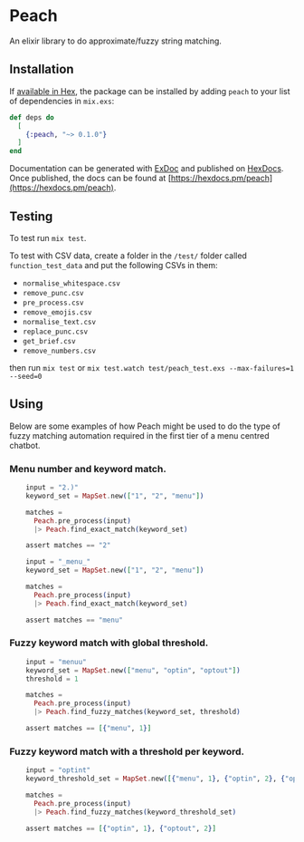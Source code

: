 # Peach

An elixir library to do approximate/fuzzy string matching.

## Installation

If [available in Hex](https://hex.pm/docs/publish), the package can be installed
by adding `peach` to your list of dependencies in `mix.exs`:

```elixir
def deps do
  [
    {:peach, "~> 0.1.0"}
  ]
end
```

Documentation can be generated with [ExDoc](https://github.com/elixir-lang/ex_doc)
and published on [HexDocs](https://hexdocs.pm). Once published, the docs can
be found at [https://hexdocs.pm/peach](https://hexdocs.pm/peach).

## Testing

To test run `mix test`.

To test with CSV data, create a folder in the `/test/` folder called `function_test_data` and put the following CSVs in them:

* `normalise_whitespace.csv`
* `remove_punc.csv`
* `pre_process.csv`
* `remove_emojis.csv`
* `normalise_text.csv`
* `replace_punc.csv`
* `get_brief.csv`
* `remove_numbers.csv`

then run `mix test`
or `mix test.watch test/peach_test.exs --max-failures=1 --seed=0`

## Using

Below are some examples of how Peach might be used to do the type of fuzzy matching automation required in the first tier of a menu centred chatbot.

### Menu number and keyword match.

```elixir
    input = "2.)"
    keyword_set = MapSet.new(["1", "2", "menu"])

    matches =
      Peach.pre_process(input)
      |> Peach.find_exact_match(keyword_set)

    assert matches == "2"
```

```elixir
    input = "_menu_"
    keyword_set = MapSet.new(["1", "2", "menu"])

    matches =
      Peach.pre_process(input)
      |> Peach.find_exact_match(keyword_set)

    assert matches == "menu"
```

### Fuzzy keyword match with global threshold.

```elixir
    input = "menuu"
    keyword_set = MapSet.new(["menu", "optin", "optout"])
    threshold = 1

    matches =
      Peach.pre_process(input)
      |> Peach.find_fuzzy_matches(keyword_set, threshold)

    assert matches == [{"menu", 1}]
```

### Fuzzy keyword match with a threshold per keyword.

```elixir
    input = "optint"
    keyword_threshold_set = MapSet.new([{"menu", 1}, {"optin", 2}, {"optout", 2}])

    matches =
      Peach.pre_process(input)
      |> Peach.find_fuzzy_matches(keyword_threshold_set)

    assert matches == [{"optin", 1}, {"optout", 2}]
```
